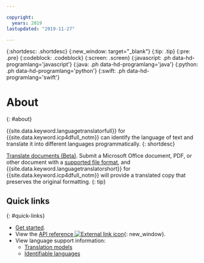 ```yaml
---

copyright:
  years: 2019
lastupdated: "2019-11-27"

---
```


{:shortdesc: .shortdesc}
{:new_window: target="_blank"}
{:tip: .tip}
{:pre: .pre}
{:codeblock: .codeblock}
{:screen: .screen}
{:javascript: .ph data-hd-programlang='javascript'}
{:java: .ph data-hd-programlang='java'}
{:python: .ph data-hd-programlang='python'}
{:swift: .ph data-hd-programlang='swift'}

# About
{: #about}

{{site.data.keyword.languagetranslatorfull}} for {{site.data.keyword.icp4dfull_notm}} can identify the language of text and translate it into different languages programmatically. 
{: shortdesc}

[Translate documents (Beta)](/docs/services/language-translator-data?topic=language-translator-data-translating-documents). Submit a Microsoft Office document, PDF, or other document with a [supported file format](/docs/services/language-translator-data?topic=language-translator-data-translating-documents#supported-file-formats), and {{site.data.keyword.languagetranslatorshort}} for {{site.data.keyword.icp4dfull_notm}} will provide a translated copy that preserves the original formatting.
{: tip}

## Quick links
{: #quick-links}

- [Get started](/docs/services/language-translator-data?topic=language-translator-data-getting-started).
- View the [API reference ![External link icon](../../icons/launch-glyph.svg "External link icon")](https://{DomainName}/apidocs/language-translator/language-translator-data){: new_window}.
- View language support information:
  - [Translation models](/docs/services/language-translator-data?topic=language-translator-data-translation-models)
  - [Identifiable languages](/docs/services/language-translator-data?topic=language-translator-data-identifiable-languages)

